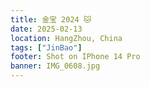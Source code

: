 ```yaml
---
title: 金宝 2024 🐱
date: 2025-02-13
location: HangZhou, China
tags: ["JinBao"]
footer: Shot on IPhone 14 Pro
banner: IMG_0608.jpg
---
```


<!--more-->